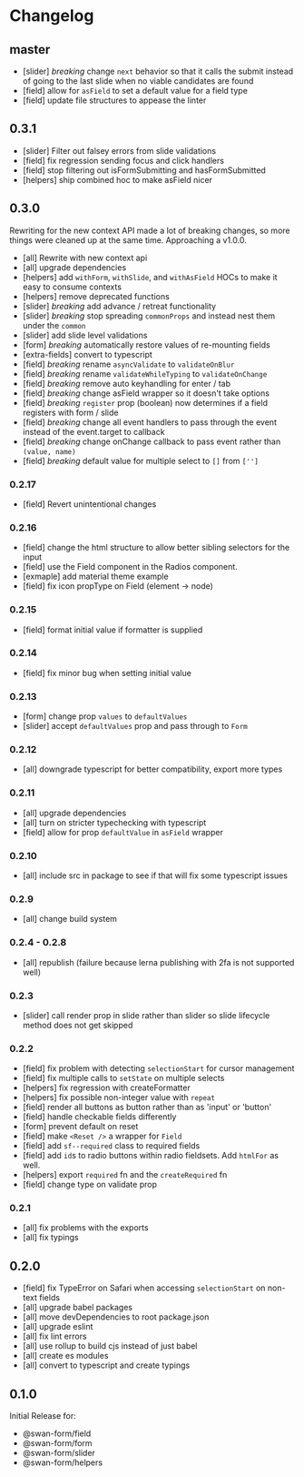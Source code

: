 # Changelog

## master

- [slider] _breaking_ change `next` behavior so that it calls the submit instead of going to the last slide when no viable candidates are found
- [field] allow for `asField` to set a default value for a field type
- [field] update file structures to appease the linter

## 0.3.1

- [slider] Filter out falsey errors from slide validations
- [field] fix regression sending focus and click handlers
- [field] stop filtering out isFormSubmitting and hasFormSubmitted
- [helpers] ship combined hoc to make asField nicer

## 0.3.0

Rewriting for the new context API made a lot of breaking changes, so more things were cleaned up at the same time.
Approaching a v1.0.0.

- [all] Rewrite with new context api
- [all] upgrade dependencies
- [helpers] add `withForm`, `withSlide`, and `withAsField` HOCs to make it easy to consume contexts
- [helpers] remove deprecated functions
- [slider] _breaking_ add advance / retreat functionality
- [slider] _breaking_ stop spreading `commonProps` and instead nest them under the `common`
- [slider] add slide level validations
- [form] _breaking_ automatically restore values of re-mounting fields
- [extra-fields] convert to typescript
- [field] _breaking_ rename `asyncValidate` to `validateOnBlur`
- [field] _breaking_ rename `validateWhileTyping` to `validateOnChange`
- [field] _breaking_ remove auto keyhandling for enter / tab
- [field] _breaking_ change asField wrapper so it doesn't take options
- [field] _breaking_ `register` prop (boolean) now determines if a field registers with form / slide
- [field] _breaking_ change all event handlers to pass through the event instead of the event.target to callback
- [field] _breaking_ change onChange callback to pass event rather than `(value, name)`
- [field] _breaking_ default value for multiple select to `[]` from `['']`

### 0.2.17

- [field] Revert unintentional changes

### 0.2.16

- [field] change the html structure to allow better sibling selectors for the input
- [field] use the Field component in the Radios component.
- [exmaple] add material theme example
- [field] fix icon propType on Field (element -> node)

### 0.2.15

- [field] format initial value if formatter is supplied

### 0.2.14

- [field] fix minor bug when setting initial value

### 0.2.13

- [form] change prop `values` to `defaultValues`
- [slider] accept `defaultValues` prop and pass through to `Form`

### 0.2.12

- [all] downgrade typescript for better compatibility, export more types

### 0.2.11

- [all] upgrade dependencies
- [all] turn on stricter typechecking with typescript
- [field] allow for prop `defaultValue` in `asField` wrapper

### 0.2.10

- [all] include src in package to see if that will fix some typescript issues

### 0.2.9

- [all] change build system

### 0.2.4 - 0.2.8

- [all] republish (failure because lerna publishing with 2fa is not supported well)

### 0.2.3

- [slider] call render prop in slide rather than slider so slide lifecycle method does not get skipped

### 0.2.2

- [field] fix problem with detecting `selectionStart` for cursor management
- [field] fix multiple calls to `setState` on multiple selects
- [helpers] fix regression with createFormatter
- [helpers] fix possible non-integer value with `repeat`
- [field] render all buttons as button rather than as 'input' or 'button'
- [field] handle checkable fields differently
- [form] prevent default on reset
- [field] make `<Reset />` a wrapper for `Field`
- [field] add `sf--required` class to required fields
- [field] add `id`s to radio buttons within radio fieldsets. Add `htmlFor` as well.
- [helpers] export `required` fn and the `createRequired` fn
- [field] change type on validate prop

### 0.2.1

- [all] fix problems with the exports
- [all] fix typings

## 0.2.0

- [field] fix TypeError on Safari when accessing `selectionStart` on non-text fields
- [all] upgrade babel packages
- [all] move devDependencies to root package.json
- [all] upgrade eslint
- [all] fix lint errors
- [all] use rollup to build cjs instead of just babel
- [all] create es modules
- [all] convert to typescript and create typings

## 0.1.0

Initial Release for:

- @swan-form/field
- @swan-form/form
- @swan-form/slider
- @swan-form/helpers
